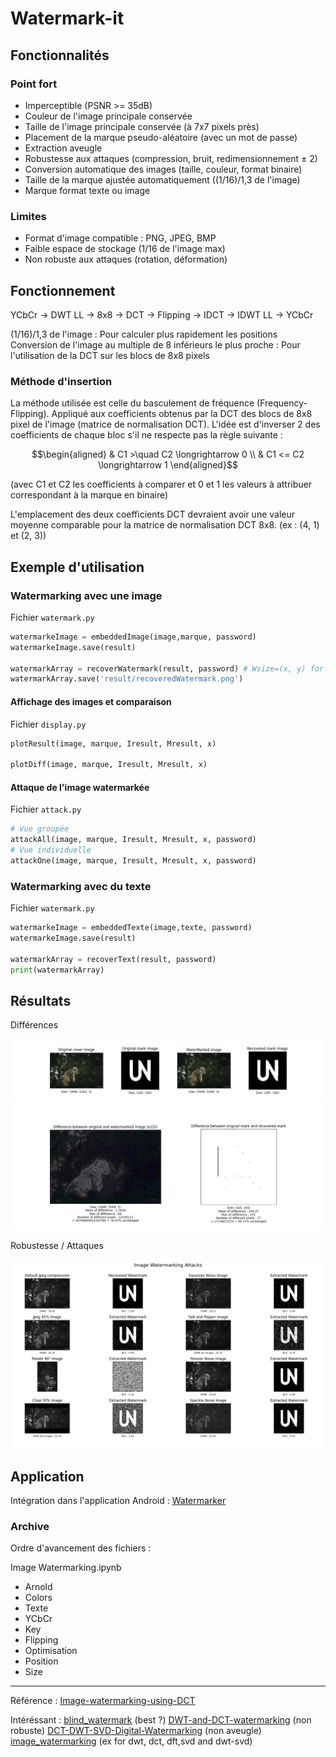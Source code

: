 # Watermark-it


## Fonctionnalités

### Point fort
- Imperceptible (PSNR >= 35dB)
- Couleur de l'image principale conservée
- Taille de l'image principale conservée (à 7x7 pixels près)
- Placement de la marque pseudo-aléatoire (avec un mot de passe)
- Extraction aveugle
- Robustesse aux attaques (compression, bruit, redimensionnement ± 2)
- Conversion automatique des images (taille, couleur, format binaire)
- Taille de la marque ajustée automatiquement ((1/16)/1,3 de l'image)
- Marque format texte ou image

### Limites
- Format d'image compatible : PNG, JPEG, BMP
- Faible espace de stockage (1/16 de l'image max)
- Non robuste aux attaques (rotation, déformation)



## Fonctionnement

YCbCr -> DWT LL -> 8x8 -> DCT -> Flipping -> IDCT -> IDWT LL -> YCbCr

(1/16)/1,3 de l'image : Pour calculer plus rapidement les positions
Conversion de l'image au multiple de 8 inférieurs le plus proche : Pour l'utilisation de la DCT sur les blocs de 8x8 pixels


### Méthode d'insertion

La méthode utilisée est celle du basculement de fréquence (Frequency-Flipping). Appliqué aux coefficients obtenus par la DCT des blocs de 8x8 pixel de l'image (matrice de normalisation DCT). L'idée est d'inverser 2 des coefficients de chaque bloc s'il ne respecte pas la règle suivante :

$$\begin{aligned}
& C1 >\quad C2 \longrightarrow 0 \\
& C1 <= C2 \longrightarrow 1
\end{aligned}$$

(avec C1 et C2 les coefficients à comparer et 0 et 1 les valeurs à attribuer correspondant à la marque en binaire)

L'emplacement des deux coefficients DCT devraient avoir une valeur moyenne comparable pour la matrice de normalisation DCT 8x8. (ex : (4, 1) et (2, 3))


## Exemple d'utilisation

### Watermarking avec une image
Fichier `watermark.py`
```python
watermarkeImage = embeddedImage(image,marque, password) 
watermarkeImage.save(result)

watermarkArray = recoverWatermark(result, password) # Wsize=(x, y) for specific mark
watermarkArray.save('result/recoveredWatermark.png')
```

#### Affichage des images et comparaison
Fichier `display.py`
```python
plotResult(image, marque, Iresult, Mresult, x)

plotDiff(image, marque, Iresult, Mresult, x) 
```
#### Attaque de l'image watermarkée
Fichier `attack.py`
```python
# Vue groupée
attackAll(image, marque, Iresult, Mresult, x, password)
# Vue individuelle
attackOne(image, marque, Iresult, Mresult, x, password)
```

### Watermarking avec du texte
Fichier `watermark.py`
```python
watermarkeImage = embeddedTexte(image,texte, password)
watermarkeImage.save(result)

watermarkArray = recoverText(result, password)
print(watermarkArray)
```

## Résultats

Différences

![display1](./result/display1.png)
![display2](./result/display2.png)


Robustesse / Attaques

![attack](./result/attack.png)


## Application

Intégration dans l'application Android : [Watermarker](https://github.com/Skelrin/Watermarker)


### Archive

Ordre d'avancement des fichiers : 

Image Watermarking.ipynb
- Arnold
- Colors
- Texte
- YCbCr
- Key
- Flipping
- Optimisation
- Position
- Size


---

Référence : 
[Image-watermarking-using-DCT](https://github.com/voilentKiller0/Image-watermarking-using-DCT)

Intéréssant :
[blind_watermark](https://github.com/guofei9987/blind_watermark) (best ?)
[DWT-and-DCT-watermarking](https://github.com/ChanonTonmai/DWT-and-DCT-watermarking) (non robuste)
[DCT-DWT-SVD-Digital-Watermarking](https://github.com/cyanaryan/DCT-DWT-SVD-Digital-Watermarking) (non aveugle)
[image_watermarking](https://github.com/lakshitadodeja/image_watermarking) (ex for dwt, dct, dft,svd and dwt-svd)

